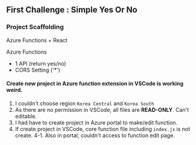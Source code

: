 ## First Challenge : Simple Yes Or No

[](public/images/1.png)
[](public/images/2.png)

### Project Scaffolding
Azure Functions + React

Azure Functions
* 1 API (return yes/no)
* CORS Setting ('*')

#### Create new project in Azure function extension in VSCode is working weird.
1. I couldn't choose region `Korea Central` and `Korea South`
2. As there are no permission in VSCode, all files are **READ-ONLY**. Can't editable.
3. I had have to create project in Azure portal to make/edit function.
4. If create project in VSCode, core function file including `index.js` is not create.
4-1. Also in portal, couldn't access to function edit page.